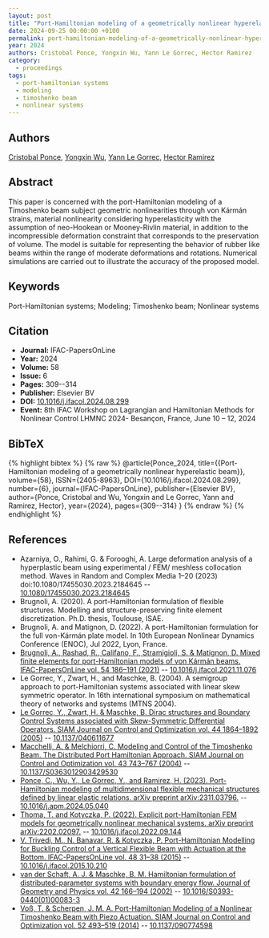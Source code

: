 ```yaml
---
layout: post
title: "Port-Hamiltonian modeling of a geometrically nonlinear hyperelastic beam"
date: 2024-09-25 00:00:00 +0100
permalink: port-hamiltonian-modeling-of-a-geometrically-nonlinear-hyperelastic-beam
year: 2024
authors: Cristobal Ponce, Yongxin Wu, Yann Le Gorrec, Hector Ramirez
category:
  - proceedings
tags:
  - port-hamiltonian systems
  - modeling
  - timoshenko beam
  - nonlinear systems
---
```

 
## Authors
[Cristobal Ponce](authors/cristobal_ponce), [Yongxin Wu](authors/yongxin_wu), [Yann Le Gorrec](authors/yann_le_gorrec), [Hector Ramirez](authors/hector_ramirez)
 
## Abstract
This paper is concerned with the port-Hamiltonian modeling of a Timoshenko beam subject geometric nonlinearities through von Kármán strains, material nonlinearity considering hyperelasticity with the assumption of neo-Hookean or Mooney-Rivlin material, in addition to the incompressible deformation constraint that corresponds to the preservation of volume. The model is suitable for representing the behavior of rubber like beams within the range of moderate deformations and rotations. Numerical simulations are carried out to illustrate the accuracy of the proposed model.
 
## Keywords
Port-Hamiltonian systems; Modeling; Timoshenko beam; Nonlinear systems
 
## Citation
- **Journal:** IFAC-PapersOnLine
- **Year:** 2024
- **Volume:** 58
- **Issue:** 6
- **Pages:** 309--314
- **Publisher:** Elsevier BV
- **DOI:** [10.1016/j.ifacol.2024.08.299](https://doi.org/10.1016/j.ifacol.2024.08.299)
- **Event:** 8th IFAC Workshop on Lagrangian and Hamiltonian Methods for Nonlinear Control LHMNC 2024- Besançon, France, June 10 – 12, 2024
 
## BibTeX
{% highlight bibtex %}
{% raw %}
@article{Ponce_2024,
  title={{Port-Hamiltonian modeling of a geometrically nonlinear hyperelastic beam}},
  volume={58},
  ISSN={2405-8963},
  DOI={10.1016/j.ifacol.2024.08.299},
  number={6},
  journal={IFAC-PapersOnLine},
  publisher={Elsevier BV},
  author={Ponce, Cristobal and Wu, Yongxin and Le Gorrec, Yann and Ramirez, Hector},
  year={2024},
  pages={309--314}
}
{% endraw %}
{% endhighlight %}
 
## References
- Azarniya, O., Rahimi, G. & Forooghi, A. Large deformation analysis of a hyperplastic beam using experimental / FEM/ meshless collocation method. Waves in Random and Complex Media 1–20 (2023) doi:10.1080/17455030.2023.2184645 -- [10.1080/17455030.2023.2184645](https://doi.org/10.1080/17455030.2023.2184645)
- Brugnoli, A. (2020). A port-Hamiltonian formulation of flexible structures. Modelling and structure-preserving finite element discretization. Ph.D. thesis, Toulouse, ISAE.
- Brugnoli, A. and Matignon, D. (2022). A port-Hamiltonian formulation for the full von-Kármán plate model. In 10th European Nonlinear Dynamics Conference (ENOC), Jul 2022, Lyon, France.
- [Brugnoli, A., Rashad, R., Califano, F., Stramigioli, S. & Matignon, D. Mixed finite elements for port-Hamiltonian models of von Kármán beams. IFAC-PapersOnLine vol. 54 186–191 (2021)](mixed-finite-elements-for-port-hamiltonian-models-of-von-karman-beams) -- [10.1016/j.ifacol.2021.11.076](https://doi.org/10.1016/j.ifacol.2021.11.076)
- Le Gorrec, Y., Zwart, H., and Maschke, B. (2004). A semigroup approach to port-Hamiltonian systems associated with linear skew symmetric operator. In 16th international symposium on mathematical theory of networks and systems (MTNS 2004).
- [Le Gorrec, Y., Zwart, H. & Maschke, B. Dirac structures and Boundary Control Systems associated with Skew-Symmetric Differential Operators. SIAM Journal on Control and Optimization vol. 44 1864–1892 (2005)](dirac-structures-and-boundary-control-systems-associated-with-skew-symmetric-differential-operators) -- [10.1137/040611677](https://doi.org/10.1137/040611677)
- [Macchelli, A. & Melchiorri, C. Modeling and Control of the Timoshenko Beam. The Distributed Port Hamiltonian Approach. SIAM Journal on Control and Optimization vol. 43 743–767 (2004)](modeling-and-control-of-the-timoshenko-beam-the-distributed-port-hamiltonian-approach) -- [10.1137/S0363012903429530](https://doi.org/10.1137/S0363012903429530)
- [Ponce, C., Wu, Y., Le Gorrec, Y., and Ramirez, H. (2023). Port-Hamiltonian modeling of multidimensional flexible mechanical structures defined by linear elastic relations. arXiv preprint arXiv:2311.03796.](a-systematic-methodology-for-port-hamiltonian-modeling-of-multidimensional-flexible-linear-mechanical-systems) -- [10.1016/j.apm.2024.05.040](https://doi.org/10.1016/j.apm.2024.05.040)
- [Thoma, T. and Kotyczka, P. (2022). Explicit port-Hamiltonian FEM models for geometrically nonlinear mechanical systems. arXiv preprint arXiv:2202.02097.](explicit-port-hamiltonian-fem-models-for-linear-mechanical-systems-with-non-uniform-boundary-conditions) -- [10.1016/j.ifacol.2022.09.144](https://doi.org/10.1016/j.ifacol.2022.09.144)
- [V. Trivedi, M., N. Banavar, R. & Kotyczka, P. Port-Hamiltonian Modelling for Buckling Control of a Vertical Flexible Beam with Actuation at the Bottom. IFAC-PapersOnLine vol. 48 31–38 (2015)](port-hamiltonian-modelling-for-buckling-control-of-a-vertical-flexible-beam-with-actuation-at-the-bottom) -- [10.1016/j.ifacol.2015.10.210](https://doi.org/10.1016/j.ifacol.2015.10.210)
- [van der Schaft, A. J. & Maschke, B. M. Hamiltonian formulation of distributed-parameter systems with boundary energy flow. Journal of Geometry and Physics vol. 42 166–194 (2002)](hamiltonian-formulation-of-distributed-parameter-systems-with-boundary-energy-flow) -- [10.1016/S0393-0440(01)00083-3](https://doi.org/10.1016/S0393-0440(01)00083-3)
- [Voß, T. & Scherpen, J. M. A. Port-Hamiltonian Modeling of a Nonlinear Timoshenko Beam with Piezo Actuation. SIAM Journal on Control and Optimization vol. 52 493–519 (2014)](port-hamiltonian-modeling-of-a-nonlinear-timoshenko-beam-with-piezo-actuation) -- [10.1137/090774598](https://doi.org/10.1137/090774598)

